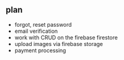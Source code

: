 ## plan

* forgot, reset password
* email verification
* work with CRUD on the firebase firestore
* upload images via firebase storage
* payment processing
